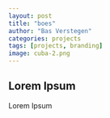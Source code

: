 ```yaml
---
layout: post
title: "boes"
author: "Bas Verstegen"
categories: projects
tags: [projects, branding]
image: cuba-2.png
---
```


## Lorem Ipsum
Lorem Ipsum
